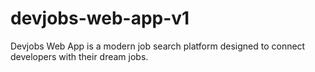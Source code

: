 # devjobs-web-app-v1
Devjobs Web App is a modern job search platform designed to connect developers with their dream jobs.
